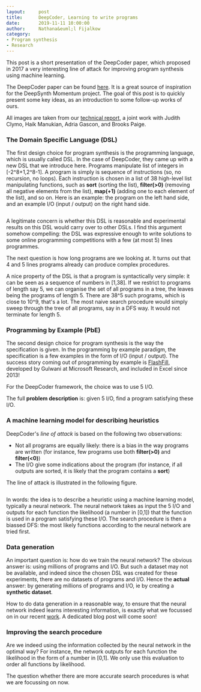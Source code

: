 ```yaml
---
layout:     post
title:      DeepCoder, Learning to write programs
date:       2019-11-11 10:00:00
author:     Nathana&euml;l Fijalkow
category:   
- Program synthesis
- Research
---
```


<p class="intro"><span class="dropcap">T</span>his post is a short presentation of the DeepCoder paper, which proposed in 2017 a very interesting line of attack for improving program synthesis using machine learning.</p>

The DeepCoder paper can be found [here](https://arxiv.org/abs/1611.01989). It is a great source of inspiration for the DeepSynth Momentum project.
The goal of this post is to quickly present some key ideas, as an introduction to some follow-up works of ours.

All images are taken from our [technical report](https://arxiv.org/abs/1911.02624), a joint work with Judith Clymo, Haik Manukian, Adria Gascon, and Brooks Paige.

### The Domain Specific Language (DSL)
The first design choice for program synthesis is the programming language, which is usually called DSL.
In the case of DeepCoder, they came up with a new DSL that we introduce here.
Programs manipulate list of integers in [-2^8+1,2^8-1]. A program is simply is sequence of instructions (so, no recursion, no loops).
Each instruction is chosen in a list of 38 high-level list manipulating functions, such as **sort** (sorting the list), **filter(>0)** (removing all negative elements from the list), **map(+1)** (adding 
one to each element of the list), and so on.
Here is an example: the program on the left hand side, and an example I/O (input / output) on the right hand side.

<figure>
	<img src="{{ '/images/deepcoder_example.png' | prepend: site.baseurl }}" alt=""> 
</figure>

A legitimate concern is whether this DSL is reasonable and experimental results on this DSL would carry over to other DSLs.
I find this argument somehow compelling: the DSL was expressive enough to write solutions to some online programming competitions with a few (at most 5) lines programmes.

The next question is how long programs are we looking at. It turns out that 4 and 5 lines programs already can produce complex procedures.

A nice property of the DSL is that a program is syntactically very simple: it can be seen as a sequence of numbers in [1,38]. 
If we restrict to programs of length say 5, we can organise the set of all programs in a tree, the leaves being the programs of length 5.
There are 38^5 such programs, which is close to 10^9, that's a lot.
The most naive search procedure would simply sweep through the tree of all programs, say in a DFS way. It would not terminate for length 5.

### Programming by Example (PbE)
The second design choice for program synthesis is the way the specification is given.
In the programming by example paradigm, the specification is a few examples in the form of I/O (input / output).
The success story coming out of programming by example is [FlashFill](https://www.microsoft.com/en-us/research/blog/flash-fill-gives-excel-smart-charge/), developed by Gulwani at Microsoft Research, and included in Excel since 2013!

For the DeepCoder framework, the choice was to use 5 I/O.

The full **problem description** is: given 5 I/O, find a program satisfying these I/O.

### A machine learning model for describing heuristics
DeepCoder's _line of attack_ is based on the following two observations:
* Not all programs are equally likely: there is a bias in the way programs are written (for instance, few programs use both **filter(>0)** and **filter(<0)**)
* The I/O give some indications about the program (for instance, if all outputs are sorted, it is likely that the program contains a **sort**)

The line of attack is illustrated in the following figure.
<figure>
	<img src="{{ '/images/deepcoder.png' | prepend: site.baseurl }}" alt=""> 
</figure>
In words: the idea is to describe a heuristic using a machine learning model, typically a neural network.
The neural network takes as input the 5 I/O and outputs for each function the likelihood (a number in [0,1]) that the function is used in a program satisfying these I/O.
The search procedure is then a biassed DFS: the most likely functions according to the neural network are tried first.

### Data generation
An important question is: how do we train the neural network?
The obvious answer is: using millions of programs and I/O. 
But such a dataset may not be available, and indeed since the chosen DSL was created for these experiments, there are no datasets of programs and I/O.
Hence the **actual** answer: by generating millions of programs and I/O, ie by creating a **synthetic dataset**.

How to do data generation in a reasonable way, to ensure that the neural network indeed learns interesting information, is exactly what we focussed on in our recent [work](https://arxiv.org/abs/1911.02624). A dedicated blog post will come soon!

### Improving the search procedure
Are we indeed using the information collected by the neural network in the optimal way?
For instance, the network outputs for each function the likelihood in the form of a number in [0,1]. 
We only use this evaluation to order all functions by likelihood.

The question whether there are more accurate search procedures is what we are focussing on now.

